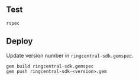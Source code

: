 ## Test

```
rspec
```


## Deploy

Update version number in `ringcentral-sdk.gemspec`.

```
gem build ringcentral-sdk.gemspec
gem push ringcentral-sdk-<version>.gem
```
